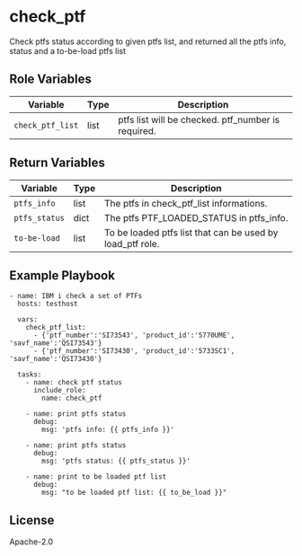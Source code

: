 check_ptf
=========

Check ptfs status according to given ptfs list, and returned all the ptfs info, status and a to-be-load ptfs list

Role Variables
--------------

| Variable              | Type          | Description                                               |
|-----------------------|---------------|-----------------------------------------------------------|
| `check_ptf_list`      | list          | ptfs list will be checked. ptf_number is required.        |

Return Variables
--------------

| Variable              | Type          | Description                                               |
|-----------------------|---------------|-----------------------------------------------------------|
| `ptfs_info`           | list          | The ptfs in check_ptf_list informations.                  |
| `ptfs_status`         | dict          | The ptfs PTF_LOADED_STATUS in ptfs_info.                  |
| `to-be-load`          | list          | To be loaded ptfs list that can be used by load_ptf role. |

Example Playbook
----------------
```
- name: IBM i check a set of PTFs
  hosts: testhost

  vars:
    check_ptf_list:
      - {'ptf_number':'SI73543', 'product_id':'5770UME', 'savf_name':'QSI73543'}
      - {'ptf_number':'SI73430', 'product_id':'5733SC1', 'savf_name':'QSI73430'}

  tasks:
    - name: check ptf status
      include_role:
        name: check_ptf

    - name: print ptfs status
      debug:
        msg: 'ptfs info: {{ ptfs_info }}'

    - name: print ptfs status
      debug:
        msg: 'ptfs status: {{ ptfs_status }}'

    - name: print to be loaded ptf list
      debug:
        msg: "to be loaded ptf list: {{ to_be_load }}"
```

License
-------

Apache-2.0
